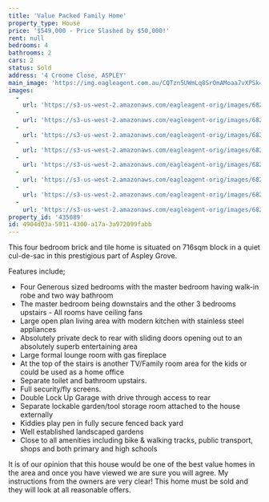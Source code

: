 ```yaml
---
title: 'Value Packed Family Home'
property_type: House
price: '$549,000 - Price Slashed by $50,000!'
rent: null
bedrooms: 4
bathrooms: 2
cars: 2
status: Sold
address: '4 Croome Close, ASPLEY'
main_image: 'https://img.eagleagent.com.au/CQTzn5UWmLq8SrOmAMoaa7vXPSk=/1280x854/smart/https://s3-us-west-2.amazonaws.com/eagleagent-orig/images/6820387/109802441-image-M.jpg'
images:
  -
    url: 'https://s3-us-west-2.amazonaws.com/eagleagent-orig/images/6820394/109802441-image-G.jpg'
  -
    url: 'https://s3-us-west-2.amazonaws.com/eagleagent-orig/images/6820393/109802441-image-F.jpg'
  -
    url: 'https://s3-us-west-2.amazonaws.com/eagleagent-orig/images/6820392/109802441-image-E.jpg'
  -
    url: 'https://s3-us-west-2.amazonaws.com/eagleagent-orig/images/6820391/109802441-image-D.jpg'
  -
    url: 'https://s3-us-west-2.amazonaws.com/eagleagent-orig/images/6820390/109802441-image-C.jpg'
  -
    url: 'https://s3-us-west-2.amazonaws.com/eagleagent-orig/images/6820389/109802441-image-B.jpg'
  -
    url: 'https://s3-us-west-2.amazonaws.com/eagleagent-orig/images/6820388/109802441-image-A.jpg'
  -
    url: 'https://s3-us-west-2.amazonaws.com/eagleagent-orig/images/6820387/109802441-image-M.jpg'
property_id: '435089'
id: 4904d03a-5911-4300-a17a-3a972099fabb
---
```

This four bedroom brick and tile home is situated on 716sqm block in a quiet cul-de-sac in this prestigious part of Aspley Grove.

Features include;

*  Four Generous sized bedrooms with the master bedroom having walk-in robe and two way bathroom
*  The master bedroom being downstairs and the other 3 bedrooms upstairs - All rooms have ceiling fans
*  Large open plan living area with modern kitchen with stainless steel appliances
*  Absolutely private deck to rear with sliding doors opening out to an absolutely superb entertaining area
*  Large formal lounge room with gas fireplace
*  At the top of the stairs is another TV/Family room area for the kids or could be used as a home office
*  Separate toilet and bathroom upstairs.
*  Full security/fly screens.
*  Double Lock Up Garage with drive through access to rear
*  Separate lockable garden/tool storage room attached to the house externally
*  Kiddies play pen in fully secure fenced back yard
*  Well established landscaped gardens
*  Close to all amenities including bike & walking tracks, public transport, shops and both primary and high schools

It is of our opinion that this house would be one of the best value homes in the area and once you have viewed we are sure you will agree.
My instructions from the owners are very clear! This home must be sold and they will look at all reasonable offers.
